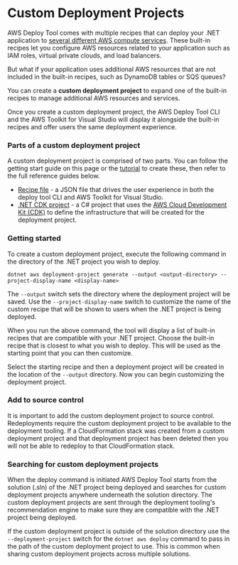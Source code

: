 # Custom Deployment Projects

AWS Deploy Tool comes with multiple recipes that can deploy your .NET application to [several different AWS compute services](../support.md). These built-in recipes let you configure AWS resources related to your application such as IAM roles, virtual private clouds, and load balancers.

But what if your application uses additional AWS resources that are not included in the built-in recipes, such as DynamoDB tables or SQS queues? 

You can create a **custom deployment project** to expand one of the built-in recipes to manage additional AWS resources and services. 

Once you create a custom deployment project, the AWS Deploy Tool CLI and the AWS Toolkit for Visual Studio will display it alongside the built-in recipes and offer users the same deployment experience.

### Parts of a custom deployment project

A custom deployment project is comprised of two parts. You can follow the getting start guide on this page or the [tutorial](./tutorial.md) to create these, then refer to the full reference guides below.

* [Recipe file](./recipe-file.md) - a JSON file that drives the user experience in both the deploy tool CLI and AWS Toolkit for Visual Studio.  
* [.NET CDK project](./cdk-project.md) - a C# project that uses the [AWS Cloud Development Kit (CDK)](https://aws.amazon.com/cdk/) to define the infrastructure that will be created for the deployment project. 

### Getting started

To create a custom deployment project, execute the following command in the directory of the .NET project you wish to deploy.

    dotnet aws deployment-project generate --output <output-directory> --project-display-name <display-name> 

The `--output` switch sets the directory where the deployment project will be saved. Use the `--project-display-name` switch to customize the name of the custom recipe that will be shown to users when the .NET project is being deployed.

When you run the above command, the tool will display a list of built-in recipes that are compatible with your .NET project. Choose the built-in recipe that is closest to what you wish to deploy. This will be used as the starting point that you can then customize.

Select the starting recipe and then a deployment project will be created in the location of the `--output` directory. Now you can begin customizing the deployment project.


### Add to source control

It is important to add the custom deployment project to source control. Redeployments require the custom deployment project to be available to the deployment tooling. If a CloudFormation stack was created from a custom deployment project and that 
deployment project has been deleted then you will not be able to redeploy to that CloudFormation stack.


### Searching for custom deployment projects

When the deploy command is initiated AWS Deploy Tool starts from the solution (.sln) of the .NET project being deployed and searches for custom deployment projects anywhere underneath the solution directory. The custom deployment projects are sent through the deployment tooling's recommendation engine to make sure they are compatible with the .NET project being deployed.

If the custom deployment project is outside of the solution directory use the `--deployment-project` switch for the `dotnet aws deploy` command to pass in the path of the custom deployment project to use. This is common when sharing custom deployment projects across multiple solutions.

